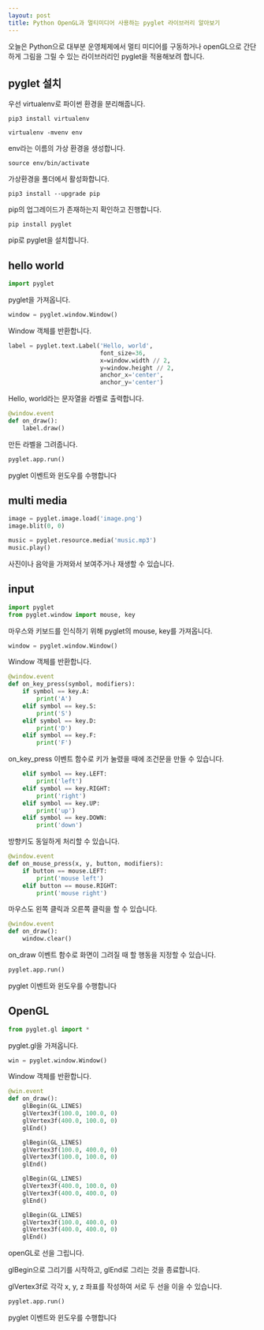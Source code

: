 ```yaml
---
layout: post
title: Python OpenGL과 멀티미디어 사용하는 pyglet 라이브러리 알아보기
---
```


오늘은 Python으로 대부분 운영체제에서 멀티 미디어를 구동하거나 openGL으로 간단하게 그림을 그릴 수 있는 라이브러리인 pyglet을 적용해보려 합니다.

## pyglet 설치

우선 virtualenv로 파이썬 환경을 분리해줍니다.

```
pip3 install virtualenv
```

```
virtualenv -mvenv env
```

env라는 이름의 가상 환경을 생성합니다.

```
source env/bin/activate
```

가상환경을 폴더에서 활성화합니다.

```
pip3 install --upgrade pip
```

pip의 업그레이드가 존재하는지 확인하고 진행합니다.

```
pip install pyglet
```

pip로 pyglet을 설치합니다.

## hello world

```python
import pyglet
```

pyglet을 가져옵니다.

```python
window = pyglet.window.Window()
```

Window 객체를 반환합니다.

```python
label = pyglet.text.Label('Hello, world',
                          font_size=36,
                          x=window.width // 2,
                          y=window.height // 2,
                          anchor_x='center',
                          anchor_y='center')
```

Hello, world라는 문자열을 라벨로 출력합니다.

```python
@window.event
def on_draw():
    label.draw()
```

만든 라벨을 그려줍니다.

```python
pyglet.app.run()
```

pyglet 이벤트와 윈도우를 수행합니다

## multi media

```python
image = pyglet.image.load('image.png')
image.blit(0, 0)
```

```python
music = pyglet.resource.media('music.mp3')
music.play()
```

사진이나 음악을 가져와서 보여주거나 재생할 수 있습니다.

## input

```python
import pyglet
from pyglet.window import mouse, key
```

마우스와 키보드를 인식하기 위해 pyglet의 mouse, key를 가져옵니다.

```python
window = pyglet.window.Window()
```

Window 객체를 반환합니다.

```python
@window.event
def on_key_press(symbol, modifiers):
    if symbol == key.A:
        print('A')
    elif symbol == key.S:
        print('S')
    elif symbol == key.D:
        print('D')
    elif symbol == key.F:
        print('F')
```

on_key_press 이벤트 함수로 키가 눌렸을 때에 조건문을 만들 수 있습니다.

```python
    elif symbol == key.LEFT:
        print('left')
    elif symbol == key.RIGHT:
        print('right')
    elif symbol == key.UP:
        print('up')
    elif symbol == key.DOWN:
        print('down')
```

방향키도 동일하게 처리할 수 있습니다.

```python
@window.event
def on_mouse_press(x, y, button, modifiers):
    if button == mouse.LEFT:
        print('mouse left')
    elif button == mouse.RIGHT:
        print('mouse right')
```

마우스도 왼쪽 클릭과 오른쪽 클릭을 할 수 있습니다.

```python
@window.event
def on_draw():
    window.clear()
```

on_draw 이벤트 함수로 화면이 그려질 때 할 행동을 지정할 수 있습니다.

```python
pyglet.app.run()
```

pyglet 이벤트와 윈도우를 수행합니다

## OpenGL

```python
from pyglet.gl import *
```

pyglet.gl을 가져옵니다.

```python
win = pyglet.window.Window()
```

Window 객체를 반환합니다.

```python
@win.event
def on_draw():
    glBegin(GL_LINES)
    glVertex3f(100.0, 100.0, 0)
    glVertex3f(400.0, 100.0, 0)
    glEnd()

    glBegin(GL_LINES)
    glVertex3f(100.0, 400.0, 0)
    glVertex3f(100.0, 100.0, 0)
    glEnd()

    glBegin(GL_LINES)
    glVertex3f(400.0, 100.0, 0)
    glVertex3f(400.0, 400.0, 0)
    glEnd()

    glBegin(GL_LINES)
    glVertex3f(100.0, 400.0, 0)
    glVertex3f(400.0, 400.0, 0)
    glEnd()
```

openGL로 선을 그립니다.

glBegin으로 그리기를 시작하고, glEnd로 그리는 것을 종료합니다.

glVertex3f로 각각 x, y, z 좌표를 작성하여 서로 두 선을 이을 수 있습니다.

```python
pyglet.app.run()
```

pyglet 이벤트와 윈도우를 수행합니다

